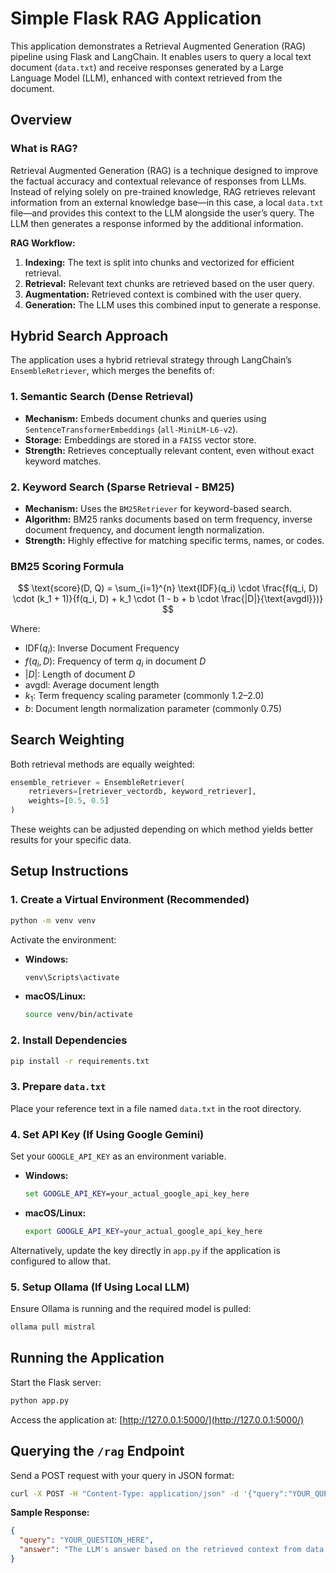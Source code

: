 
# Simple Flask RAG Application

This application demonstrates a Retrieval Augmented Generation (RAG) pipeline using Flask and LangChain. It enables users to query a local text document (`data.txt`) and receive responses generated by a Large Language Model (LLM), enhanced with context retrieved from the document.

## Overview

### What is RAG?

Retrieval Augmented Generation (RAG) is a technique designed to improve the factual accuracy and contextual relevance of responses from LLMs. Instead of relying solely on pre-trained knowledge, RAG retrieves relevant information from an external knowledge base—in this case, a local `data.txt` file—and provides this context to the LLM alongside the user’s query. The LLM then generates a response informed by the additional information.

**RAG Workflow:**

1. **Indexing:** The text is split into chunks and vectorized for efficient retrieval.
2. **Retrieval:** Relevant text chunks are retrieved based on the user query.
3. **Augmentation:** Retrieved context is combined with the user query.
4. **Generation:** The LLM uses this combined input to generate a response.


## Hybrid Search Approach

The application uses a hybrid retrieval strategy through LangChain’s `EnsembleRetriever`, which merges the benefits of:

### 1. Semantic Search (Dense Retrieval)

* **Mechanism:** Embeds document chunks and queries using `SentenceTransformerEmbeddings` (`all-MiniLM-L6-v2`).
* **Storage:** Embeddings are stored in a `FAISS` vector store.
* **Strength:** Retrieves conceptually relevant content, even without exact keyword matches.

### 2. Keyword Search (Sparse Retrieval - BM25)

* **Mechanism:** Uses the `BM25Retriever` for keyword-based search.
* **Algorithm:** BM25 ranks documents based on term frequency, inverse document frequency, and document length normalization.
* **Strength:** Highly effective for matching specific terms, names, or codes.

### BM25 Scoring Formula

$$
\text{score}(D, Q) = \sum_{i=1}^{n} \text{IDF}(q_i) \cdot \frac{f(q_i, D) \cdot (k_1 + 1)}{f(q_i, D) + k_1 \cdot (1 - b + b \cdot \frac{|D|}{\text{avgdl}})}
$$

Where:

* $\text{IDF}(q_i)$: Inverse Document Frequency
* $f(q_i, D)$: Frequency of term $q_i$ in document $D$
* $|D|$: Length of document $D$
* $\text{avgdl}$: Average document length
* $k_1$: Term frequency scaling parameter (commonly 1.2–2.0)
* $b$: Document length normalization parameter (commonly 0.75)


## Search Weighting

Both retrieval methods are equally weighted:

```python
ensemble_retriever = EnsembleRetriever(
    retrievers=[retriever_vectordb, keyword_retriever],
    weights=[0.5, 0.5]
)
```

These weights can be adjusted depending on which method yields better results for your specific data.


## Setup Instructions

### 1. Create a Virtual Environment (Recommended)

```bash
python -m venv venv
```

Activate the environment:

* **Windows:**

  ```bash
  venv\Scripts\activate
  ```
* **macOS/Linux:**

  ```bash
  source venv/bin/activate
  ```

### 2. Install Dependencies

```bash
pip install -r requirements.txt
```

### 3. Prepare `data.txt`

Place your reference text in a file named `data.txt` in the root directory.

### 4. Set API Key (If Using Google Gemini)

Set your `GOOGLE_API_KEY` as an environment variable.

* **Windows:**

  ```cmd
  set GOOGLE_API_KEY=your_actual_google_api_key_here
  ```
* **macOS/Linux:**

  ```bash
  export GOOGLE_API_KEY=your_actual_google_api_key_here
  ```

Alternatively, update the key directly in `app.py` if the application is configured to allow that.

### 5. Setup Ollama (If Using Local LLM)

Ensure Ollama is running and the required model is pulled:

```bash
ollama pull mistral
```

## Running the Application

Start the Flask server:

```bash
python app.py
```

Access the application at: [http://127.0.0.1:5000/](http://127.0.0.1:5000/)

## Querying the `/rag` Endpoint

Send a POST request with your query in JSON format:

```bash
curl -X POST -H "Content-Type: application/json" -d '{"query":"YOUR_QUESTION_HERE"}' http://127.0.0.1:5000/rag
```

**Sample Response:**

```json
{
  "query": "YOUR_QUESTION_HERE",
  "answer": "The LLM's answer based on the retrieved context from data.txt..."
}
```



